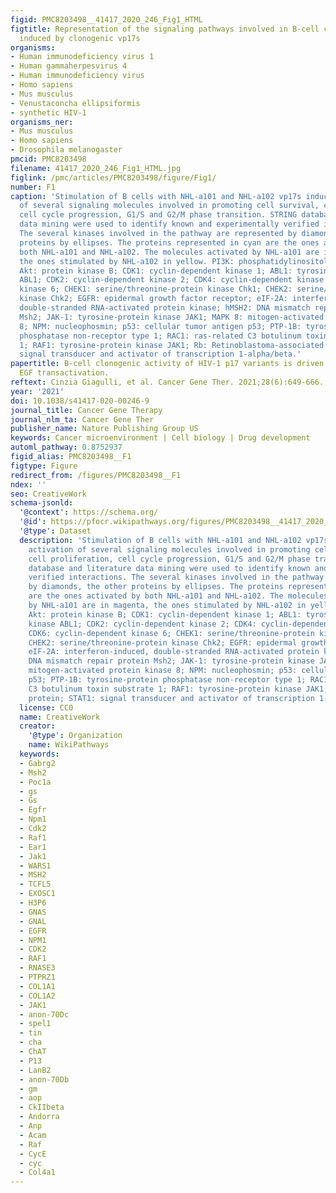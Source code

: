 ```yaml
---
figid: PMC8203498__41417_2020_246_Fig1_HTML
figtitle: Representation of the signaling pathways involved in B-cell clonogenicity
  induced by clonogenic vp17s
organisms:
- Human immunodeficiency virus 1
- Human gammaherpesvirus 4
- Human immunodeficiency virus
- Homo sapiens
- Mus musculus
- Venustaconcha ellipsiformis
- synthetic HIV-1
organisms_ner:
- Mus musculus
- Homo sapiens
- Drosophila melanogaster
pmcid: PMC8203498
filename: 41417_2020_246_Fig1_HTML.jpg
figlink: /pmc/articles/PMC8203498/figure/Fig1/
number: F1
caption: 'Stimulation of B cells with NHL-a101 and NHL-a102 vp17s induces the activation
  of several signaling molecules involved in promoting cell survival, cell proliferation,
  cell cycle progression, G1/S and G2/M phase transition. STRING database and literature
  data mining were used to identify known and experimentally verified interactions.
  The several kinases involved in the pathway are represented by diamonds, the other
  proteins by ellipses. The proteins represented in cyan are the ones activated by
  both NHL-a101 and NHL-a102. The molecules activated by NHL-a101 are in magenta,
  the ones stimulated by NHL-a102 in yellow. PI3K: phosphatidylinositol-3-kinase;
  Akt: protein kinase B; CDK1: cyclin-dependent kinase 1; ABL1: tyrosine-protein kinase
  ABL1; CDK2: cyclin-dependent kinase 2; CDK4: cyclin-dependent kinase 4; CDK6: cyclin-dependent
  kinase 6; CHEK1: serine/threonine-protein kinase Chk1; CHEK2: serine/threonine-protein
  kinase Chk2; EGFR: epidermal growth factor receptor; eIF-2A: interferon-induced,
  double-stranded RNA-activated protein kinase; hMSH2: DNA mismatch repair protein
  Msh2; JAK-1: tyrosine-protein kinase JAK1; MAPK 8: mitogen-activated protein kinase
  8; NPM: nucleophosmin; p53: cellular tumor antigen p53; PTP-1B: tyrosine-protein
  phosphatase non-receptor type 1; RAC1: ras-related C3 botulinum toxin substrate
  1; RAF1: tyrosine-protein kinase JAK1; Rb: Retinoblastoma-associated protein; STAT1:
  signal transducer and activator of transcription 1-alpha/beta.'
papertitle: B-cell clonogenic activity of HIV-1 p17 variants is driven by PAR1-mediated
  EGF transactivation.
reftext: Cinzia Giagulli, et al. Cancer Gene Ther. 2021;28(6):649-666.
year: '2021'
doi: 10.1038/s41417-020-00246-9
journal_title: Cancer Gene Therapy
journal_nlm_ta: Cancer Gene Ther
publisher_name: Nature Publishing Group US
keywords: Cancer microenvironment | Cell biology | Drug development
automl_pathway: 0.8752937
figid_alias: PMC8203498__F1
figtype: Figure
redirect_from: /figures/PMC8203498__F1
ndex: ''
seo: CreativeWork
schema-jsonld:
  '@context': https://schema.org/
  '@id': https://pfocr.wikipathways.org/figures/PMC8203498__41417_2020_246_Fig1_HTML.html
  '@type': Dataset
  description: 'Stimulation of B cells with NHL-a101 and NHL-a102 vp17s induces the
    activation of several signaling molecules involved in promoting cell survival,
    cell proliferation, cell cycle progression, G1/S and G2/M phase transition. STRING
    database and literature data mining were used to identify known and experimentally
    verified interactions. The several kinases involved in the pathway are represented
    by diamonds, the other proteins by ellipses. The proteins represented in cyan
    are the ones activated by both NHL-a101 and NHL-a102. The molecules activated
    by NHL-a101 are in magenta, the ones stimulated by NHL-a102 in yellow. PI3K: phosphatidylinositol-3-kinase;
    Akt: protein kinase B; CDK1: cyclin-dependent kinase 1; ABL1: tyrosine-protein
    kinase ABL1; CDK2: cyclin-dependent kinase 2; CDK4: cyclin-dependent kinase 4;
    CDK6: cyclin-dependent kinase 6; CHEK1: serine/threonine-protein kinase Chk1;
    CHEK2: serine/threonine-protein kinase Chk2; EGFR: epidermal growth factor receptor;
    eIF-2A: interferon-induced, double-stranded RNA-activated protein kinase; hMSH2:
    DNA mismatch repair protein Msh2; JAK-1: tyrosine-protein kinase JAK1; MAPK 8:
    mitogen-activated protein kinase 8; NPM: nucleophosmin; p53: cellular tumor antigen
    p53; PTP-1B: tyrosine-protein phosphatase non-receptor type 1; RAC1: ras-related
    C3 botulinum toxin substrate 1; RAF1: tyrosine-protein kinase JAK1; Rb: Retinoblastoma-associated
    protein; STAT1: signal transducer and activator of transcription 1-alpha/beta.'
  license: CC0
  name: CreativeWork
  creator:
    '@type': Organization
    name: WikiPathways
  keywords:
  - Gabrg2
  - Msh2
  - Poc1a
  - gs
  - Gs
  - Egfr
  - Npm1
  - Cdk2
  - Raf1
  - Ear1
  - Jak1
  - WARS1
  - MSH2
  - TCFL5
  - EXOSC1
  - H3P6
  - GNAS
  - GNAL
  - EGFR
  - NPM1
  - CDK2
  - RAF1
  - RNASE3
  - PTPRZ1
  - COL1A1
  - COL1A2
  - JAK1
  - anon-70Dc
  - spel1
  - tin
  - cha
  - ChAT
  - P13
  - LanB2
  - anon-70Db
  - gm
  - aop
  - CkIIbeta
  - Andorra
  - Anp
  - Acam
  - Raf
  - CycE
  - cyc
  - Col4a1
---
```

